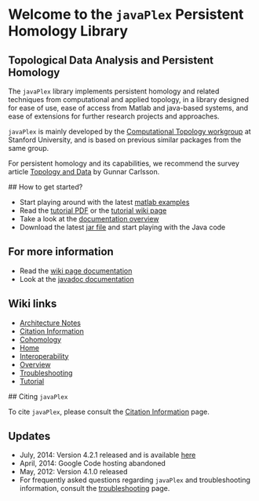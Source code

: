 # Welcome to the `javaPlex` Persistent Homology Library 

## Topological Data Analysis and Persistent Homology 

The `javaPlex` library implements persistent homology and related techniques from computational and applied topology, in a library designed for ease of use, ease of access from Matlab and java-based systems, and ease of extensions for further research projects and approaches.

`javaPlex` is mainly developed by the [Computational Topology workgroup](http://comptop.stanford.edu) at Stanford University, and is based on previous similar packages from the same group.

For persistent homology and its capabilities, we recommend the survey article [Topology and Data](http://www.ams.org/journals/bull/2009-46-02/S0273-0979-09-01249-X/S0273-0979-09-01249-X.pdf) by Gunnar Carlsson.

## How to get started?
  
* Start playing around with the latest [matlab examples](https://github.com/javaplex/javaplex/releases/download/4.2.1/matlab-examples-4.2.1.zip)
* Read the [tutorial PDF](https://github.com/javaplex/javaplex/releases/download/4.2.1/javaplex_tutorial.pdf) or the [tutorial wiki page](https://github.com/javaplex/javaplex/wiki/Tutorial)
* Take a look at the [documentation overview](https://github.com/javaplex/javaplex/wiki/Overview)
* Download the latest [jar file](https://github.com/javaplex/javaplex/releases/download/4.2.1/javaplex-4.2.1.jar) and start playing with the Java code

## For more information

* Read the [wiki page documentation](https://github.com/javaplex/javaplex/wiki/Overview)
* Look at the [javadoc documentation](http://javaplex.github.io/javaplex/doc.4.2.0/)

## Wiki links

* [Architecture Notes](https://github.com/javaplex/javaplex/wiki/Architecture-Notes)
* [Citation Information](https://github.com/javaplex/javaplex/wiki/Citation-Information)
* [Cohomology](https://github.com/javaplex/javaplex/wiki/)
* [Home](https://github.com/javaplex/javaplex/wiki/Home)
* [Interoperability](https://github.com/javaplex/javaplex/wiki/Interoperability)
* [Overview](https://github.com/javaplex/javaplex/wiki/Overview)
* [Troubleshooting](https://github.com/javaplex/javaplex/wiki/Troubleshooting)
* [Tutorial](https://github.com/javaplex/javaplex/wiki/Tutorial)


## Citing `javaPlex`

To cite `javaPlex`, please consult the [Citation Information](https://github.com/javaplex/javaplex/wiki/Citation-Information) page.

## Updates

* July, 2014: Version 4.2.1 released and is available [here](https://github.com/javaplex/javaplex/releases/tag/4.2.1)
* April, 2014: Google Code hosting abandoned
* May, 2012: Version 4.1.0 released
* For frequently asked questions regarding `javaPlex` and troubleshooting information, consult the [troubleshooting](https://github.com/javaplex/javaplex/wiki/Troubleshooting) page.
